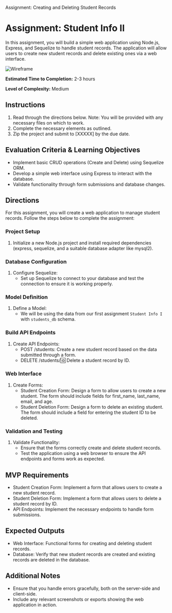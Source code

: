 Assignment: Creating and Deleting Student Records
# Assignment: Student Info II

In this assignment, you will build a simple web application using Node.js, Express, and Sequelize to handle student records. The application will allow users to create new student records and delete existing ones via a web interface.

![Wireframe](../assets/Student%20Info%20II.png)

**Estimated Time to Completion:** 2-3 hours

**Level of Complexity:** Medium

## Instructions

1. Read through the directions below. Note: You will be provided with any necessary files on which to work.
2. Complete the necessary elements as outlined.
3. Zip the project and submit to [XXXXX] by the due date.

## Evaluation Criteria & Learning Objectives

- Implement basic CRUD operations (Create and Delete) using Sequelize ORM.
- Develop a simple web interface using Express to interact with the database.
- Validate functionality through form submissions and database changes.

## Directions

For this assignment, you will create a web application to manage student records. Follow the steps below to complete the assignment:

### Project Setup

1. Initialize a new Node.js project and install required dependencies (express, sequelize, and a suitable database adapter like mysql2).

### Database Configuration

1. Configure Sequelize:
    - Set up Sequelize to connect to your database and test the connection to ensure it is working properly.

### Model Definition

1. Define a Model:
    - We will be using the data from our first assignment `Student Info I` with `students_db` schema.

### Build API Endpoints

1. Create API Endpoints:
    - POST /students: Create a new student record based on the data submitted through a form.
    - DELETE /students/:id: Delete a student record by ID.

### Web Interface

1. Create Forms:
    - Student Creation Form: Design a form to allow users to create a new student. The form should include fields for first_name, last_name, email, and age.
    - Student Deletion Form: Design a form to delete an existing student. The form should include a field for entering the student ID to be deleted.

### Validation and Testing

1. Validate Functionality:
    - Ensure that the forms correctly create and delete student records.
    - Test the application using a web browser to ensure the API endpoints and forms work as expected.

## MVP Requirements

- Student Creation Form: Implement a form that allows users to create a new student record.
- Student Deletion Form: Implement a form that allows users to delete a student record by ID.
- API Endpoints: Implement the necessary endpoints to handle form submissions.

## Expected Outputs

- Web Interface: Functional forms for creating and deleting student records.
- Database: Verify that new student records are created and existing records are deleted in the database.

## Additional Notes

- Ensure that you handle errors gracefully, both on the server-side and client-side.
- Include any relevant screenshots or exports showing the web application in action.

